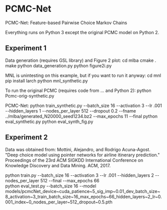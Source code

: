 # PCMC-Net
PCMC-Net: Feature-based Pairwise Choice Markov Chains

Everything runs on Python 3 except the original PCMC model on Python 2.

## Experiment 1

Data generation (requires GSL library) and Figure 2 plot: 
cd mlba
cmake .
make 
python data_generation.py
python figure2i.py

MNL is unintesting on this example, but if you want to run it anyway:
cd mnl
pip install larch
python mnl_synthetic.py

To run the original PCMC (requires code from ... and Python 2):
python Pcmc-orig-synthetic.py

PCMC-Net:
python train_synthetic.py --batch_size 16 --activation 3 --lr .001 --hidden_layers 1 --nodes_per_layer 512 --dropout 0.2 --fname ../mlba/generated_N20000_seed1234.bz2 --max_epochs 11 --final 
python eval_synthetic.py
python eval_synth_fig.py


## Experiment 2

Data was obtained from: Mottini, Alejandro, and Rodrigo Acuna-Agost. "Deep choice model using pointer networks for airline itinerary prediction." Proceedings of the 23rd ACM SIGKDD International Conference on Knowledge Discovery and Data Mining. ACM, 2017. 

python train.py  --batch_size  16 --activation 3  --lr .001 --hidden_layers 2 --nodes_per_layer 512 --final  --max_epochs 66  
python eval_test.py --batch_size 16 --model models/pcmcNet_device~cuda_patience~5_sig_imp~0.01_dev_batch_size~8_activation~3_train_batch_size~16_max_epochs~66_hidden_layers~2_lr~0.001_index~0_nodes_per_layer~512_dropout~0.5.pth 


